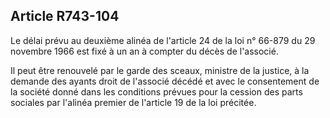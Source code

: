 Article R743-104
----
Le délai prévu au deuxième alinéa de l'article 24 de la loi n° 66-879 du 29
novembre 1966 est fixé à un an à compter du décès de l'associé.

Il peut être renouvelé par le garde des sceaux, ministre de la justice, à la
demande des ayants droit de l'associé décédé et avec le consentement de la
société donné dans les conditions prévues pour la cession des parts sociales par
l'alinéa premier de l'article 19 de la loi précitée.
